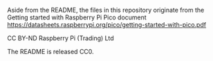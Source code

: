 Aside from the README, the files in this repository originate from the Getting started with Raspberry Pi Pico document
https://datasheets.raspberrypi.org/pico/getting-started-with-pico.pdf

CC BY-ND Raspberry Pi (Trading) Ltd

The README is released CC0.